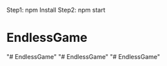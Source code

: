 ﻿Step1: npm Install
Step2: npm start
# EndlessGame
"# EndlessGame" 
"# EndlessGame" 
"# EndlessGame" 

